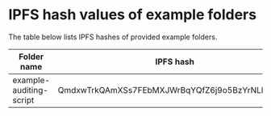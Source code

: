 # IPFS hash values of example folders

The table below lists IPFS hashes of provided example folders.

| Folder name | IPFS hash |
| ----------- | --------- |
| example-auditing-script | QmdxwTrkQAmXSs7FEbMXJWrBqYQfZ6j9o5BzYrNLLuw4xg |

